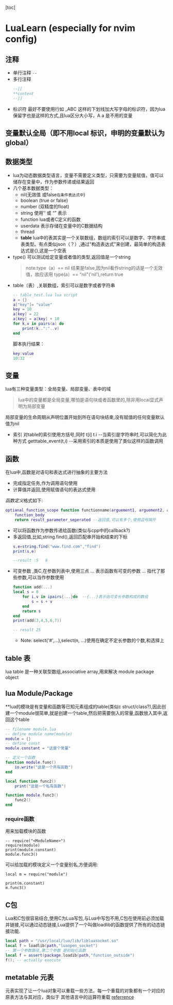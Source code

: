 [toc]
# LuaLearn (especially for nvim config)
## 注释
- 单行注释 `--`
- 多行注释 
	```lua
	--[[
	**content
	--]]
	```
- 标识符 最好不要使用行如 _ABC 这样的下划线加大写字母的标识符，因为lua保留字也是这样的方式,且lua区分大小写，A a 是不用的变量

## 变量默认全局（即不用local 标识，申明的变量默认为global）

## 数据类型 
- lua为动态数据类型语言，变量不需要定义类型，只需要为变量赋值，值可以储存在变量中，作为参数传递或结果返回
- 八个基本数据类型：
	- nil(无效值 或false`在条件表达式中`)
	- boolean (true or false)
	- number (双精度的float)
	- string 使用’‘  或 “” 表示
	- function lua或者C定义的函数
	- userdata 表示存储在变量中的C数据结构
	- thread 
	- **table** lua中的表其实是一个关联数组，数组的索引可以是数字、字符串或表类型。有点类似json（？）,通过“构造表达式”来创建，最简单的构造表达式是{},这是一个空表
- type() 可以测试给定变量或者值的类型,返回值是一个string  
	> note:type（a）== nil 结果是false,因为nil看作string的话是一个无效值，故应该用 type(a）== “nil"('nil'),return true
- table（表）,关联数组，索引可以是数字或者字符串
	```lua
	-- table_test.lua lua script
	a = {}  
	a["key"]= "value"
	key = 10
	a[key] = 22
	a[key] = a[key] + 10
	for k,v in pairs(a) do 
		print(k..":"..v)
	end	
	```
	脚本执行结果：
	```lua
	key:value
	10:32
	```
## 变量
lua有三种变量类型：全局变量、局部变量、表中的域
> lua中的变量都是全局变量,哪怕是语句块或者函数里的,除非用local显式声明为局部变量

局部变量的生命周期从声明位置开始到所在语句块结束,没有赋值的任何变量默认值为nil
- 索引 对table的索引使用方括号,同时
t[i]
t.i  --当索引是字符串时,可以简化为此种方式
getttable_event(t,i) --采用索引的本质是使用了类似这样的函数调用

## 函数 
在lua中,函数是对语句和表达式进行抽象的主要方法
- 完成指定任务,作为调用语句使用
- 计算值并返回,使用赋值语句的表达式使用

*函数定义*格式如下:
```lua
optianal_function_scope function functionname(arguement1, arguement2, arguement3...)
	function_body
	return result_parameter_seperated --返回值,可以有多个,使用逗号隔开
```
- 可以将函数作为参数传递给函数(类似与cpp中的callback?)
- 多返回值,比如,string.find(),返回匹配串开始和结束的下标
	```lua
	s,e=string.find("www.find.com","find")
	print(s,e)

	--result :5   8 
	```
- 可变参数 ,类C,在参数列表中,使用三点 ... 表示函数有可变的参数 ... 指代了那些参数,可以当作参数使用
	```lua
	function add(...)
	local s = 0 
		for i,v in ipairs{...}do  --{...}表示由可变长参数构成的数组
			s = s + v
		end
		return s
	end
	print(add(3,4,5,6,7))

	-- result 25
	```
	- Note: select('#',...),select(n, ...)使用在确定不定长参数的个数,和选择上

## table 表
lua table 是一种关联型数组,associative array,用来解决 module package object

## lua Module/Package
**lua的模块是有变量和函数等已知元素组成的table(类似c struct/class?),因此创建一个module很简单,就是创建一个table,然后把需要倒入的常量,函数放入其中,返回这个table
```lua
-- filename module.lua
-- define module name(module)
module = {}
-- define const
module.constant = "这是个常量"

-- 定义一个函数
function module.func()
	io.write("这是一个共有函数")
end

local function func2()
	print("这是一个私有函数")

function module.func3()
	func2()
end
```

### require函数
用来加载模块的函数
```
-- require("<ModuleName>")
require(module)
print(module.constant)
module.func3()
```
可以给加载的模块定义一个变量别名,方便调用:
```
local m = require("module")

print(m.constant)
m.func3()
```
## C包
Lua和C包很容易结合,使用C为Lua写包,与Lua中写包不用,C包在使用前必须加载并链接,可以通过动态链接,Lua提供了一个叫做loadlib的函数提供了所有的动态链接功能.
```lua
local path = "/usr/local/lua/lib/libluasocket.so"
local f = loadlib(path,"luaopen_socket")
-- 第一个参数路径,第二个参数 是初始化函数
local f = assert(package.loadib(path,"function_outside")
f(); -- actually execute
```
## metatable 元表
元表实现了让一个lua对象可以重载一些方法，每一个重载的对象都有一个对应的原表方法与其对应，类似于 其他语言中的运算符重载 [referrence](http://lua-users.org/wiki/MetamethodsTutorial)


